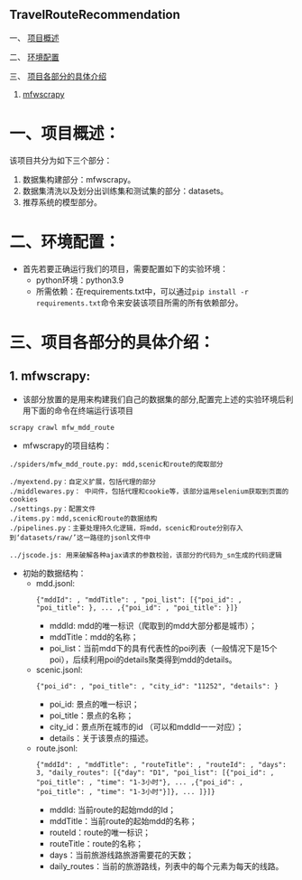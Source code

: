 ## TravelRouteRecommendation
一、 [项目概述](#项目概述)

二、 [环境配置](#环境配置)

三、 [项目各部分的具体介绍](#项目各部分的具体介绍)
1. [mfwscrapy](##mfwscrapy)
# 一、项目概述：
该项目共分为如下三个部分：
1. 数据集构建部分：mfwscrapy。
2. 数据集清洗以及划分出训练集和测试集的部分：datasets。
3. 推荐系统的模型部分。
# 二、环境配置：
- 首先若要正确运行我们的项目，需要配置如下的实验环境：
  - python环境：python3.9
  - 所需依赖：在requirements.txt中，可以通过```pip install -r requirements.txt```命令来安装该项目所需的所有依赖部分。
# 三、项目各部分的具体介绍：
## 1. mfwscrapy:
- 该部分放置的是用来构建我们自己的数据集的部分,配置完上述的实验环境后利用下面的命令在终端运行该项目
```
scrapy crawl mfw_mdd_route
```
- mfwscrapy的项目结构：
```
./spiders/mfw_mdd_route.py: mdd,scenic和route的爬取部分

./myextend.py：自定义扩展，包括代理的部分
./middlewares.py： 中间件，包括代理和cookie等，该部分运用selenium获取到页面的cookies
./settings.py：配置文件
./items.py：mdd,scenic和route的数据结构
./pipelines.py：主要处理持久化逻辑，将mdd，scenic和route分别存入到‘datasets/raw/’这一路径的jsonl文件中

../jscode.js: 用来破解各种ajax请求的参数校验，该部分的代码为_sn生成的代码逻辑
```
- 初始的数据结构：
  - mdd.jsonl:
    ```
    {"mddId": , "mddTitle": , "poi_list": [{"poi_id": , "poi_title": }, ... ,{"poi_id": , "poi_title": }]}
    ```
    - mddId: mdd的唯一标识（爬取到的mdd大部分都是城市）；
    - mddTitle：mdd的名称；
    - poi_list：当前mdd下的具有代表性的poi列表（一般情况下是15个poi），后续利用poi的details聚类得到mdd的details。
  - scenic.jsonl:
    ```
    {"poi_id": , "poi_title": , "city_id": "11252", "details": }
    ```
    - poi_id: 景点的唯一标识；
    - poi_title：景点的名称；
    - city_id：景点所在城市的id （可以和mddId一一对应）；
    - details：关于该景点的描述。
  - route.jsonl:
    ```
    {"mddId": , "mddTitle": , "routeTitle": , "routeId": , "days": 3, "daily_routes": [{"day": "D1", "poi_list": [{"poi_id": , "poi_title": , "time": "1-3小时"}, ... ,{"poi_id": , "poi_title": , "time": "1-3小时"}]}, ... ]}]}

    ```
    - mddId: 当前route的起始mdd的Id；
    - mddTitle：当前route的起始mdd的名称；
    - routeId：route的唯一标识；
    - routeTitle：route的名称；
    - days：当前旅游线路旅游需要花的天数；
    - daily_routes：当前的旅游路线，列表中的每个元素为每天的线路。
